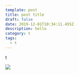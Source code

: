 ```yaml
---
template: post
title: post title
draft: false
date: 2019-12-01T10:34:11.455Z
description: hello
category: t
tags:
  - t
---
```

t

![](/media/cs.jpeg)
